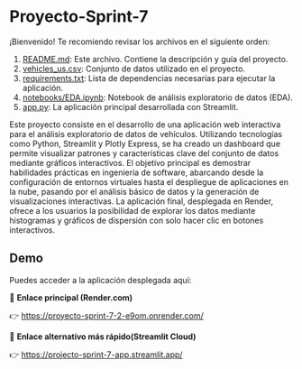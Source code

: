 # Proyecto-Sprint-7

¡Bienvenido! Te recomiendo revisar los archivos en el siguiente orden:

1. [README.md](README.md): Este archivo. Contiene la descripción y guía del proyecto.
2. [vehicles_us.csv](vehicles_us.csv): Conjunto de datos utilizado en el proyecto.
3. [requirements.txt](requirements.txt): Lista de dependencias necesarias para ejecutar la aplicación.
5. [notebooks/EDA.ipynb](notebooks/EDA.ipynb): Notebook de análisis exploratorio de datos (EDA).
6. [app.py](app.py): La aplicación principal desarrollada con Streamlit.

Este proyecto consiste en el desarrollo de una aplicación web interactiva para el análisis exploratorio de datos de vehículos. Utilizando tecnologías como Python, Streamlit y Plotly Express, se ha creado un dashboard que permite visualizar patrones y características clave del conjunto de datos mediante gráficos interactivos. El objetivo principal es demostrar habilidades prácticas en ingeniería de software, abarcando desde la configuración de entornos virtuales hasta el despliegue de aplicaciones en la nube, pasando por el análisis básico de datos y la generación de visualizaciones interactivas. La aplicación final, desplegada en Render, ofrece a los usuarios la posibilidad de explorar los datos mediante histogramas y gráficos de dispersión con solo hacer clic en botones interactivos.


## Demo
Puedes acceder a la aplicación desplegada aquí:

🔗 **Enlace principal (Render.com)**

👉 https://proyecto-sprint-7-2-e9om.onrender.com/



🔗 **Enlace alternativo más rápido(Streamlit Cloud)**

👉 https://projecto-sprint-7-app.streamlit.app/
